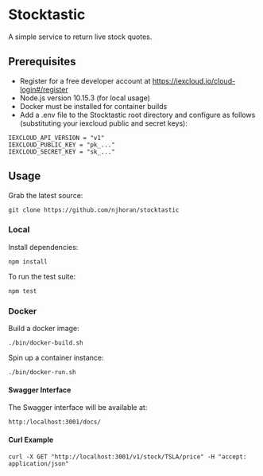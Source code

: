 # Stocktastic

A simple service to return live stock quotes.

## Prerequisites

- Register for a free developer account at https://iexcloud.io/cloud-login#/register
- Node.js version 10.15.3 (for local usage)
- Docker must be installed for container builds
- Add a .env file to the Stocktastic root directory and configure as follows (substituting your iexcloud public and secret keys):

```
IEXCLOUD_API_VERSION = "v1"
IEXCLOUD_PUBLIC_KEY = "pk_..."
IEXCLOUD_SECRET_KEY = "sk_..."
```

## Usage

Grab the latest source:

```
git clone https://github.com/njhoran/stocktastic
```

### Local

Install dependencies:

```
npm install
```

To run the test suite:

```
npm test
```

### Docker

Build a docker image:

```
./bin/docker-build.sh
```

Spin up a container instance:

```
./bin/docker-run.sh
```

#### Swagger Interface

The Swagger interface will be available at:

```
http:/localhost:3001/docs/
```

#### Curl Example

```
curl -X GET "http://localhost:3001/v1/stock/TSLA/price" -H "accept: application/json"
```
